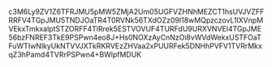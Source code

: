 c3M6Ly9ZV1Z6TFRJMU5pMW5ZMjA2Um05UGFVZHNhMEZCT1hsUVJVZFFRRFV4TGpJMU5TNDJOaTR4T0RVNk56TXdOZz09I18wMQpzczovL1lXVnpMVEkxTmkxalptSTZORFF4TlRrek5ESTVOVUF4TURFdU9URXVNVEl4TGpJME56bzFNREF3TkE9PSPwn4eo8J+Hs0NOXzAyCnNzOi8vWVdWekxUSTFOaTFuWTIwNlkyUkNTVVJXTkRKRVEzZHVaa2xPUURFek5DNHhPVFV1TVRrMkxqZ3hPamd4TVRrPSPwn4+BWlpfMDUK